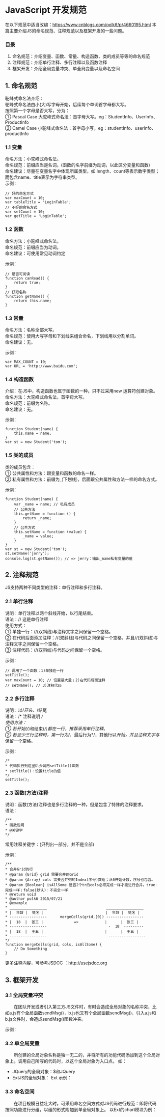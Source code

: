 # JavaScript 开发规范
在以下规范中适当改编：https://www.cnblogs.com/polk6/p/4660195.html
本篇主要介绍JS的命名规范、注释规范以及框架开发的一些问题。
### 目录
1. 命名规范：介绍变量、函数、常量、构造函数、类的成员等等的命名规范  
2. 注释规范：介绍单行注释、多行注释以及函数注释  
3. 框架开发：介绍全局变量冲突、单全局变量以及命名空间  

## 1. 命名规范
驼峰式命名法介绍：  
驼峰式命名法由小(大)写字母开始，后续每个单词首字母都大写。  
按照第一个字母是否大写，分为：  
① Pascal Case 大驼峰式命名法：首字母大写。eg：StudentInfo、UserInfo、ProductInfo  
② Camel Case 小驼峰式命名法：首字母小写。eg：studentInfo、userInfo、productInfo  
### 1.1 变量
命名方法：小驼峰式命名法。  
命名规范：前缀应当是名词。(函数的名字前缀为动词，以此区分变量和函数)  
命名建议：尽量在变量名字中体现所属类型，如:length、count等表示数字类型；而包含name、title表示为字符串类型。  
示例：  
```
// 好的命名方式
var maxCount = 10;
var tableTitle = 'LoginTable';
// 不好的命名方式
var setCount = 10;
var getTitle = 'LoginTable';
```
### 1.2 函数
命名方法：小驼峰式命名法。  
命名规范：前缀应当为动词。  
命名建议：可使用常见动词约定  

示例：  
```
// 是否可阅读
function canRead() {
    return true;
}
// 获取名称
function getName() {
    return this.name;
}
```
### 1.3 常量
命名方法：名称全部大写。  
命名规范：使用大写字母和下划线来组合命名，下划线用以分割单词。  
命名建议：无。  

示例：  
```
var MAX_COUNT = 10;
var URL = 'http://www.baidu.com';
```
### 1.4 构造函数
介绍：在JS中，构造函数也属于函数的一种，只不过采用new 运算符创建对象。  
命名方法：大驼峰式命名法，首字母大写。  
命名规范：前缀为名称。  
命名建议：无。  

示例：  
```
function Student(name) {
    this.name = name;
}
var st = new Student('tom');
```
### 1.5 类的成员
类的成员包含：  
① 公共属性和方法：跟变量和函数的命名一样。  
② 私有属性和方法：前缀为_(下划线)，后面跟公共属性和方法一样的命名方式。  

示例：  
```
function Student(name) {
    var _name = name; // 私有成员
    // 公共方法
    this.getName = function () {
        return _name;
    }
    // 公共方式
    this.setName = function (value) {
        _name = value;
    }
}
var st = new Student('tom');
st.setName('jerry');
console.log(st.getName()); // => jerry：输出_name私有变量的值
```
## 2. 注释规范
JS支持两种不同类型的注释：单行注释和多行注释。  
### 2.1 单行注释
说明：单行注释以两个斜线开始，以行尾结束。  
语法：// 这是单行注释  
使用方式：  
① 单独一行：//(双斜线)与注释文字之间保留一个空格。  
② 在代码后面添加注释：//(双斜线)与代码之间保留一个空格，并且//(双斜线)与注释文字之间保留一个空格。  
③ 注释代码：//(双斜线)与代码之间保留一个空格。  

示例：  
```
// 调用了一个函数；1)单独在一行
setTitle();
var maxCount = 10; // 设置最大量；2)在代码后面注释
// setName(); // 3)注释代码
```
### 2.2 多行注释
说明：以/*开头，*/结尾  
语法：/* 注释说明 */  
使用方法：  
① 若开始(/*)和结束(*/)都在一行，推荐采用单行注释。  
② 若至少三行注释时，第一行为/*，最后行为*/，其他行以*开始，并且注释文字与*保留一个空格。  

示例：  
```
/*
* 代码执行到这里后会调用setTitle()函数
* setTitle()：设置title的值
*/
setTitle();
```
### 2.3 函数(方法)注释
说明：函数(方法)注释也是多行注释的一种，但是包含了特殊的注释要求。  
语法：  
```
/** 
* 函数说明 
* @关键字 
*/
```
常用注释关键字：(只列出一部分，并不是全部)  

示例：  
```
/**
* 合并Grid的行
* @param {Grid} grid 需要合并的Grid
* @param {Array} cols 需要合并列的Index(序号)数组；从0开始计数，序号也包含。
* @param {Boolean} isAllSome 是否2个tr的cols必须完成一样才能进行合并。true：完成一样；false(默认)：不完全一样
* @return void
* @author polk6 2015/07/21 
* @example
* _________________                           _________________
* |  年龄 |  姓名 |                            |  年龄 |  姓名 |
* -----------------      mergeCells(grid,[0]) -----------------
* |  18  |  张三 |              =>            |      |  张三 |
* -----------------                            -  18  ---------
* |  18  |  王五 |                            |      |  王五 |
* -----------------                            -----------------
*/
function mergeCells(grid, cols, isAllSome) {
    // Do Something
}
```
更多注释内容，可参考JSDOC ：http://usejsdoc.org  
## 3. 框架开发

### 3.1 全局变量冲突

　　在团队开发或者引入第三方JS文件时，有时会造成全局对象的名称冲突，比如a.js有个全局函数sendMsg()，b.js也又有个全局函数sendMsg()，引入a.js和b.js文件时，会造成sendMsg()函数冲突。

示例：

### 3.2 单全局变量

　　所创建的全局对象名称是独一无二的，并将所有的功能代码添加到这个全局对象上。调用自己所写的代码时，以这个全局对象为入口点。
如：
* JQuery的全局对象：$和JQuery
* ExtJS的全局对象： Ext
示例：

### 3.3 命名空间

　　在项目规模日益壮大时，可采用命名空间方式对JS代码进行规范：即将代码按照功能进行分组，以组的形式附加到单全局对象上。
以Ext的chart模块为例：
